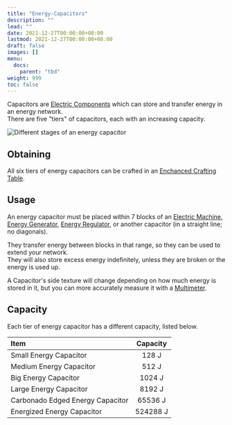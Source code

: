 ```yaml
---
title: "Energy-Capacitors"
description: ""
lead: ""
date: 2021-12-27T00:00:00+08:00
lastmod: 2021-12-27T00:00:00+08:00
draft: false
images: []
menu: 
  docs:
    parent: "tbd"
weight: 999
toc: false
---
```


Capacitors are [Electric Components](https://github.com/Slimefun/Slimefun4/wiki/Electric-Machines) which can store and transfer energy in an energy network.  
There are five "tiers" of capacitors, each with an increasing capacity.

<img src="/slimefun-images/item-capacitor.gif" alt="Different stages of an energy capacitor">

## Obtaining

All six tiers of energy capacitors can be crafted in an [Enchanced Crafting Table](https://github.com/Slimefun/Slimefun4/wiki/Enhanced-Crafting-Table).

## Usage

An energy capacitor must be placed within 7 blocks of an [Electric Machine](https://github.com/Slimefun/Slimefun4/wiki/Electric-Machines#Machines), [Energy Generator](https://github.com/Slimefun/Slimefun4/wiki/Electric-Machines#Energy-generation), [Energy Regulator](https://github.com/Slimefun/Slimefun4/wiki/Energy-Regulator), or another capacitor (in a straight line; no diagonals).

They transfer energy between blocks in that range, so they can be used to extend your network.  
They will also store excess energy indefinitely, unless they are broken or the energy is used up.

A Capacitor's side texture will change depending on how much energy is stored in it, but you can more accurately measure it with a [Multimeter](https://github.com/Slimefun/Slimefun4/wiki/Technical-Gadgets#multimeter).

## Capacity

Each tier of energy capacitor has a different capacity, listed below.

| Item                             | Capacity |
| :------------------------------- | :------: |
| Small Energy Capacitor           | 128 J    |
| Medium Energy Capacitor          | 512 J    |
| Big Energy Capacitor             | 1024 J   |
| Large Energy Capacitor           | 8192 J   |
| Carbonado Edged Energy Capacitor | 65536 J  |
| Energized Energy Capacitor       | 524288 J |
